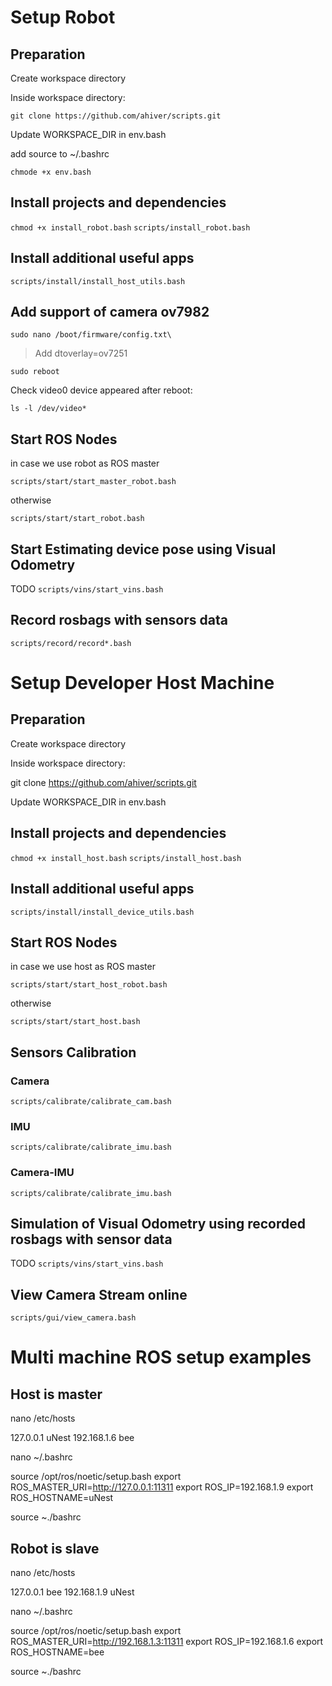 
# Setup Robot

## Preparation

Create workspace directory 

Inside workspace directory:

`git clone https://github.com/ahiver/scripts.git`

Update WORKSPACE_DIR in env.bash

add source <path to env.bash> to ~/.bashrc

`chmode +x env.bash`

## Install projects and dependencies

`chmod +x install_robot.bash`
`scripts/install_robot.bash`

## Install additional useful apps

`scripts/install/install_host_utils.bash`

## Add support of camera ov7982

`sudo nano /boot/firmware/config.txt\`

> Add dtoverlay=ov7251

`sudo reboot`

Check video0 device appeared after reboot:

`ls -l /dev/video*`

## Start ROS Nodes 

in case we use robot as ROS master

`scripts/start/start_master_robot.bash`

otherwise 

`scripts/start/start_robot.bash`

## Start Estimating device pose using Visual Odometry

TODO
`scripts/vins/start_vins.bash`

## Record rosbags with sensors data

`scripts/record/record*.bash`

# Setup Developer Host Machine

## Preparation

Create workspace directory 

Inside workspace directory:

git clone https://github.com/ahiver/scripts.git

Update WORKSPACE_DIR in env.bash

## Install projects and dependencies

`chmod +x install_host.bash`
`scripts/install_host.bash`

## Install additional useful apps

`scripts/install/install_device_utils.bash`

## Start ROS Nodes 

in case we use host as ROS master

`scripts/start/start_host_robot.bash`

otherwise 

`scripts/start/start_host.bash`

## Sensors Calibration

### Camera

`scripts/calibrate/calibrate_cam.bash`

### IMU

`scripts/calibrate/calibrate_imu.bash`

### Camera-IMU

`scripts/calibrate/calibrate_imu.bash`

## Simulation of Visual Odometry using recorded rosbags with sensor data

TODO
`scripts/vins/start_vins.bash`

## View Camera Stream online

`scripts/gui/view_camera.bash`

# Multi machine ROS setup examples

## Host is master

nano /etc/hosts

127.0.0.1 uNest
192.168.1.6 bee

nano ~/.bashrc

source /opt/ros/noetic/setup.bash
export ROS_MASTER_URI=http://127.0.0.1:11311
export ROS_IP=192.168.1.9
export ROS_HOSTNAME=uNest

source ~./bashrc

## Robot is slave

nano /etc/hosts

127.0.0.1 bee
192.168.1.9 uNest

nano ~/.bashrc

source /opt/ros/noetic/setup.bash
export ROS_MASTER_URI=http://192.168.1.3:11311
export ROS_IP=192.168.1.6
export ROS_HOSTNAME=bee

source ~./bashrc



